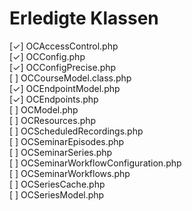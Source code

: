 # Erledigte Klassen

[✓] OCAccessControl.php  
[✓] OCConfig.php  
[✓] OCConfigPrecise.php  
[ ] OCCourseModel.class.php  
[✓] OCEndpointModel.php  
[✓] OCEndpoints.php  
[ ] OCModel.php  
[ ] OCResources.php  
[ ] OCScheduledRecordings.php  
[ ] OCSeminarEpisodes.php  
[ ] OCSeminarSeries.php  
[ ] OCSeminarWorkflowConfiguration.php  
[ ] OCSeminarWorkflows.php  
[ ] OCSeriesCache.php  
[ ] OCSeriesModel.php  
